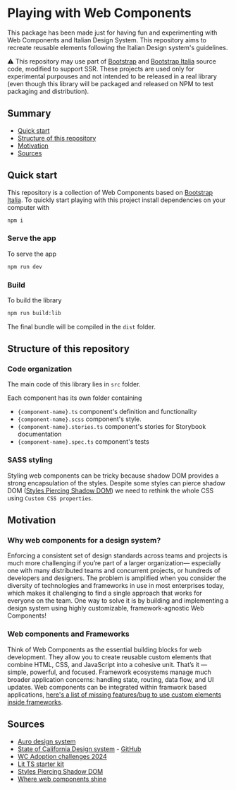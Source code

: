 # Playing with Web Components

This package has been made just for having fun and experimenting with Web Components and Italian Design System. This repository aims to recreate reusable elements following the Italian Design system's guidelines.

⚠️ This repository may use part of [Bootstrap](https://github.com/twbs/bootstrap) and [Bootstrap Italia](https://github.com/italia/bootstrap-italia) source code, modified to support SSR. These projects are used only for experimental purpouses and not intended to be released in a real library (even though this library will be packaged and released on NPM to test packaging and distribution).

## Summary

- [Quick start](#quick-start)
- [Structure of this repository](#structure-of-this-repository)
- [Motivation](#motivation)
- [Sources](#sources)

## Quick start

This repository is a collection of Web Components based on [Bootstrap Italia](https://github.com/italia/bootstrap-italia). To quickly start playing with this project install dependencies on your computer with

```sh
npm i
```

### Serve the app

To serve the app

```sh
npm run dev
```

### Build

To build the library

```sh
npm run build:lib
```

The final bundle will be compiled in the `dist` folder.

## Structure of this repository

### Code organization

The main code of this library lies in `src` folder. 

Each component has its own folder containing 

- `{component-name}.ts` component's definition and functionality
- `{component-name}.scss` component's style.
- `{component-name}.stories.ts` component's stories for Storybook documentation
- `{component-name}.spec.ts` component's tests

### SASS styling

Styling web components can be tricky because shadow DOM provides a strong 
encapsulation of the styles. Despite some styles can pierce 
shadow DOM ([Styles Piercing Shadow DOM](https://open-wc.org/guides/knowledge/styling/styles-piercing-shadow-dom/)) we need to rethink the whole CSS 
using `Custom CSS properties`.

## Motivation

### Why web components for a design system?

Enforcing a consistent set of design standards across teams and projects is much more challenging if you’re part of a larger organization— especially one with many distributed teams and concurrent projects, or hundreds of developers and designers. The problem is amplified when you consider the diversity of technologies and frameworks in use in most enterprises today, which makes it challenging to find a single approach that works for everyone on the team. One way to solve it is by building and implementing a design system using highly customizable, framework-agnostic Web Components!

### Web components and Frameworks

Think of Web Components as the essential building blocks for web development. They allow you to create reusable custom elements that combine HTML, CSS, and JavaScript into a cohesive unit. That’s it — simple, powerful, and focused. Framework ecosystems manage much broader application concerns: handling state, routing, data flow, and UI updates. Web components can be integrated within framwork based applications, [here's a list of missing features/bug to use custom elements inside frameworks](https://custom-elements-everywhere.com/).

## Sources

- [Auro design system](https://auro.alaskaair.com/)
- [State of California Design system](https://designsystem.webstandards.ca.gov/) - [GitHub](https://github.com/cagov/design-system)
- [WC Adoption challenges 2024](https://uploadcare.com/blog/web-components-adoption-challenges/)
- [Lit TS starter kit](https://github.com/lit/lit-element-starter-ts)
- [Styles Piercing Shadow DOM](https://open-wc.org/guides/knowledge/styling/styles-piercing-shadow-dom/)
- [Where web components shine](https://daverupert.com/2024/10/super-web-components-sunshine)

